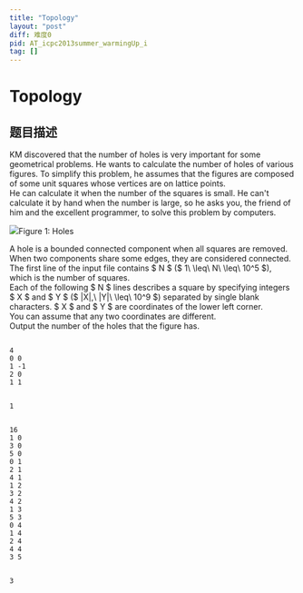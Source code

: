 ```yaml
---
title: "Topology"
layout: "post"
diff: 难度0
pid: AT_icpc2013summer_warmingUp_i
tag: []
---
```


# Topology

## 题目描述

[problemUrl]: https://atcoder.jp/contests/jag2013summer-warmingup/tasks/icpc2013summer_warmingUp_i

KM discovered that the number of holes is very important for some geometrical problems. He wants to calculate the number of holes of various figures. To simplify this problem, he assumes that the figures are composed of some unit squares whose vertices are on lattice points.  
 He can calculate it when the number of the squares is small. He can't calculate it by hand when the number is large, so he asks you, the friend of him and the excellent programmer, to solve this problem by computers.

 ![](https://cdn.luogu.com.cn/upload/vjudge_pic/AT_icpc2013summer_warmingUp_i/c17d43c6db7c985b8cb351fe3f206176e2a0437f.png)Figure 1: Holes

 

 A hole is a bounded connected component when all squares are removed. When two components share some edges, they are considered connected.  
 The first line of the input file contains $ N $ ($ 1\ \leq\ N\ \leq\ 10^5 $), which is the number of squares.  
 Each of the following $ N $ lines describes a square by specifying integers $ X $ and $ Y $ ($ |X|,\ |Y|\ \leq\ 10^9 $) separated by single blank characters. $ X $ and $ Y $ are coordinates of the lower left corner.  
 You can assume that any two coordinates are different.  
 Output the number of the holes that the figure has.  
```

4
0 0
1 -1
2 0
1 1
```

 ```

1
```

 ```

16
1 0
3 0
5 0
0 1
2 1
4 1
1 2
3 2
4 2
1 3
5 3
0 4
1 4
2 4
4 4
3 5
```

 ```

3
```

